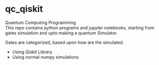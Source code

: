 # qc_qiskit
Quantum Computing Programming
<br>
This repo contains python programs and jupyter notebooks, starting from gates simulation and upto making a quantum Simulator.

Gates are categorized, based upon how are the simulated.
<ul>
<li>Using Qiskit Library</li>
<li>Using normal numpy simulations</li>
<ul>
